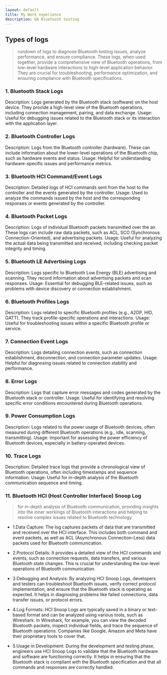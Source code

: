 ```yaml
---
layout: default
title: My Work experience
description: QA Bluetooth testing 
---
```


## Types of logs 

> rundown of logs to diagnose Bluetooth testing issues, analyze performance, and ensure compliance. 
> These logs, when used together, provide a comprehensive view of Bluetooth operations, from low-level hardware interactions to high-level application behavior. They are crucial for troubleshooting, performance optimization, and ensuring compliance with Bluetooth specifications.


### 1. Bluetooth Stack Logs
Description: Logs generated by the Bluetooth stack (software) on the host device. They provide a high-level view of the Bluetooth operations, including connection management, pairing, and data exchange.
Usage: Useful for debugging issues related to the Bluetooth stack or its interaction with the application layer.

### 2. Bluetooth Controller Logs
Description: Logs from the Bluetooth controller (hardware). These can include information about the lower-level operations of the Bluetooth chip, such as hardware events and status.
Usage: Helpful for understanding hardware-specific issues and performance metrics.

### 3. Bluetooth HCI Command/Event Logs
Description: Detailed logs of HCI commands sent from the host to the controller and the events generated by the controller.
Usage: Used to analyze the commands issued by the host and the corresponding responses or events generated by the controller.

### 4. Bluetooth Packet Logs
Description: Logs of individual Bluetooth packets transmitted over the air. These logs can include raw data packets, such as ACL, SCO (Synchronous Connection-Oriented), and advertising packets.
Usage: Useful for analyzing the actual data being transmitted and received, including checking packet integrity and timing.

### 5. Bluetooth LE Advertising Logs
Description: Logs specific to Bluetooth Low Energy (BLE) advertising and scanning. They record information about advertising packets and scan responses.
Usage: Essential for debugging BLE-related issues, such as problems with device discovery or connection establishment.

### 6. Bluetooth Profiles Logs
Description: Logs related to specific Bluetooth profiles (e.g., A2DP, HID, GATT). They track profile-specific operations and interactions.
Usage: Useful for troubleshooting issues within a specific Bluetooth profile or service.

### 7. Connection Event Logs
Description: Logs detailing connection events, such as connection establishment, disconnection, and connection parameter updates.
Usage: Helpful for diagnosing issues related to connection stability and performance.

### 8. Error Logs
Description: Logs that capture error messages and codes generated by the Bluetooth stack or controller.
Usage: Useful for identifying and resolving specific error conditions encountered during Bluetooth operations.

### 9. Power Consumption Logs
Description: Logs related to the power usage of Bluetooth devices, often measured during different Bluetooth operations (e.g., idle, scanning, transmitting).
Usage: Important for assessing the power efficiency of Bluetooth devices, especially in battery-operated devices.

### 10. Trace Logs
Description: Detailed trace logs that provide a chronological view of Bluetooth operations, often including timestamps and sequence information.
Usage: Useful for in-depth analysis of the Bluetooth communication sequence and timing.

### 11. Bluetooth HCI (Host Controller Interface) Snoop Log

> for in-depth analysis of Bluetooth communication, providing insights into the inner workings of Bluetooth interactions and helping to resolve complex issues related to Bluetooth technology

* 1.Data Capture: The log captures packets of data that are transmitted and received over the HCI interface. This includes both command and event packets, as well as ACL (Asynchronous Connection-Less) data packets used for Bluetooth communication.

* 2.Protocol Details: It provides a detailed view of the HCI commands and events, such as connection requests, data transfers, and various Bluetooth state changes. This is crucial for understanding the low-level operations of Bluetooth communication.

* 3.Debugging and Analysis: By analyzing HCI Snoop Logs, developers and testers can troubleshoot Bluetooth issues, verify correct protocol implementation, and ensure that the Bluetooth stack is operating as expected. It helps in diagnosing problems like failed connections, data transfer issues, or protocol errors.

* 4.Log Formats: HCI Snoop Logs are typically saved in a binary or text-based format and can be analyzed using various tools, such as Wireshark. In Wireshark, for example, you can view the decoded Bluetooth packets, inspect individual fields, and trace the sequence of Bluetooth operations. Companies like Google, Amazon and Meta have their proprietary tools to cover that.

* 5.Usage in Development: During the development and testing phase, engineers use HCI Snoop Logs to validate that the Bluetooth hardware and software are functioning correctly. It helps in ensuring that the Bluetooth stack is compliant with the Bluetooth specification and that all commands and responses are correctly handled.
